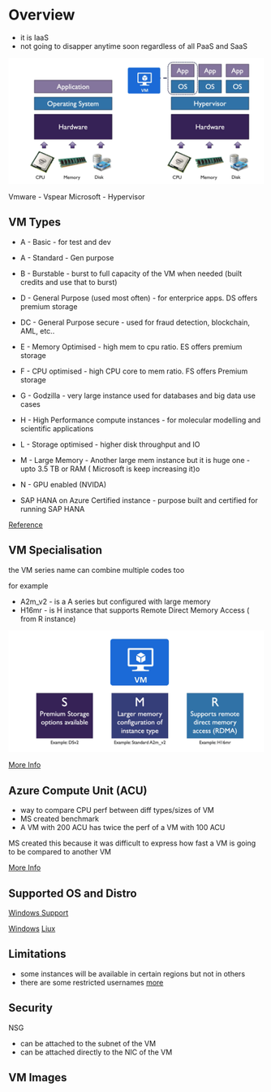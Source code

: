 # Overview

* it is IaaS 
* not going to disapper anytime soon regardless of all PaaS and SaaS

![image VM](./img/vm.png)


Vmware - Vspear
Microsoft - Hypervisor


## VM Types

* A - Basic - for test and dev
* A - Standard - Gen purpose

* B - Burstable - burst to full capacity of the VM when needed (built credits and use that to burst)

* D - General Purpose (used most often) - for enterprice apps. DS offers premium storage

* DC - General Purpose secure - used for fraud detection, blockchain, AML, etc..

* E - Memory Optimised - high mem to cpu ratio. ES offers premium storage

* F - CPU optimised - high CPU core to mem ratio. FS offers Premium storage

* G - Godzilla - very large instance used for databases and big data use cases

* H - High Performance compute instances - for molecular modelling and scientific applications

* L - Storage optimised - higher disk throughput and IO

* M - Large Memory - Another large mem instance but it is huge one - upto 3.5 TB or RAM ( Microsoft is keep increasing it)o

* N - GPU enabled (NVIDA)

* SAP HANA on Azure Certified instance - purpose built and certified for running SAP HANA

[Reference](https://docs.microsoft.com/en-us/learn/modules/configure-virtual-machines/4-determine-virtual-machine-sizing)

## VM Specialisation

the VM series name can combine multiple codes too

for example 
* A2m_v2 - is a A series but configured with large memory
* H16mr - is H instance that supports Remote Direct Memory Access ( from R instance)


![image VM Specialisation](./img/vm-specialisation.png)

[More Info](https://azure.microsoft.com/en-gb/pricing/details/virtual-machines/series/)

## Azure Compute Unit (ACU)

* way to compare CPU perf between diff types/sizes of VM
* MS created benchmark
* A VM with 200 ACU has twice the perf of a VM with 100 ACU


MS created this because it was difficult to express how fast a VM is going to be compared to another VM

[More Info](https://docs.microsoft.com/en-gb/azure/virtual-machines/acu)

## Supported OS and Distro

[Windows Support](https://docs.microsoft.com/en-GB/troubleshoot/azure/virtual-machines/server-software-support)

[Windows](https://docs.microsoft.com/en-us/azure/virtual-machines/windows/overview)
[Liux](https://docs.microsoft.com/en-us/azure/virtual-machines/linux/overview)

## Limitations

* some instances will be available in certain regions but not in others
* there are some restricted usernames [more](https://docs.microsoft.com/en-us/azure/virtual-machines/linux/faq#what-are-the-username-requirements-when-creating-a-vm-)

## Security

NSG 
* can be attached to the subnet of the VM 
* can be attached directly to the NIC of the VM

## VM Images

